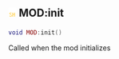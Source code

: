 ## ![shared](.gitbook/assets/shared.png) MOD:init


```lua
void MOD:init()
```

Called when the mod initializes




